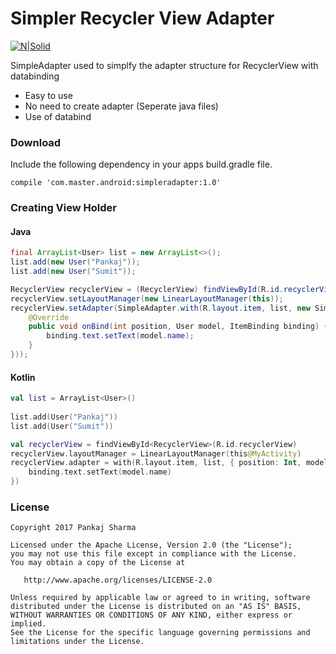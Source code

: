 # Simpler Recycler View Adapter

[![N|Solid](https://img.shields.io/badge/Android%20Arsenal-Simpler%20Recycler%20View%20Adapter-brightgreen.svg)](https://android-arsenal.com/details/1/5354)

SimpleAdapter used to simplfy the adapter structure for RecyclerView with databinding
  - Easy to use
  - No need to create adapter (Seperate java files)
  - Use of databind

### Download
Include the following dependency in your apps build.gradle file.
```
compile 'com.master.android:simpleradapter:1.0'
```

### Creating View Holder
#### Java
```java
final ArrayList<User> list = new ArrayList<>();        
list.add(new User("Pankaj"));
list.add(new User("Sumit"));

RecyclerView recyclerView = (RecyclerView) findViewById(R.id.recyclerView);
recyclerView.setLayoutManager(new LinearLayoutManager(this));
recyclerView.setAdapter(SimpleAdapter.with(R.layout.item, list, new SimpleAdapter.Binder<User, ItemBinding>() {
    @Override
    public void onBind(int position, User model, ItemBinding binding) {
        binding.text.setText(model.name);
    }
}));
```

#### Kotlin
```kotlin
val list = ArrayList<User>()
        
list.add(User("Pankaj"))
list.add(User("Sumit"))

val recyclerView = findViewById<RecyclerView>(R.id.recyclerView)
recyclerView.layoutManager = LinearLayoutManager(this@MyActivity)
recyclerView.adapter = with(R.layout.item, list, { position: Int, model: User, binding: ItemBinding ->
    binding.text.setText(model.name)
})
```

### License
```
Copyright 2017 Pankaj Sharma

Licensed under the Apache License, Version 2.0 (the "License");
you may not use this file except in compliance with the License.
You may obtain a copy of the License at

   http://www.apache.org/licenses/LICENSE-2.0

Unless required by applicable law or agreed to in writing, software
distributed under the License is distributed on an "AS IS" BASIS,
WITHOUT WARRANTIES OR CONDITIONS OF ANY KIND, either express or implied.
See the License for the specific language governing permissions and
limitations under the License.
```
